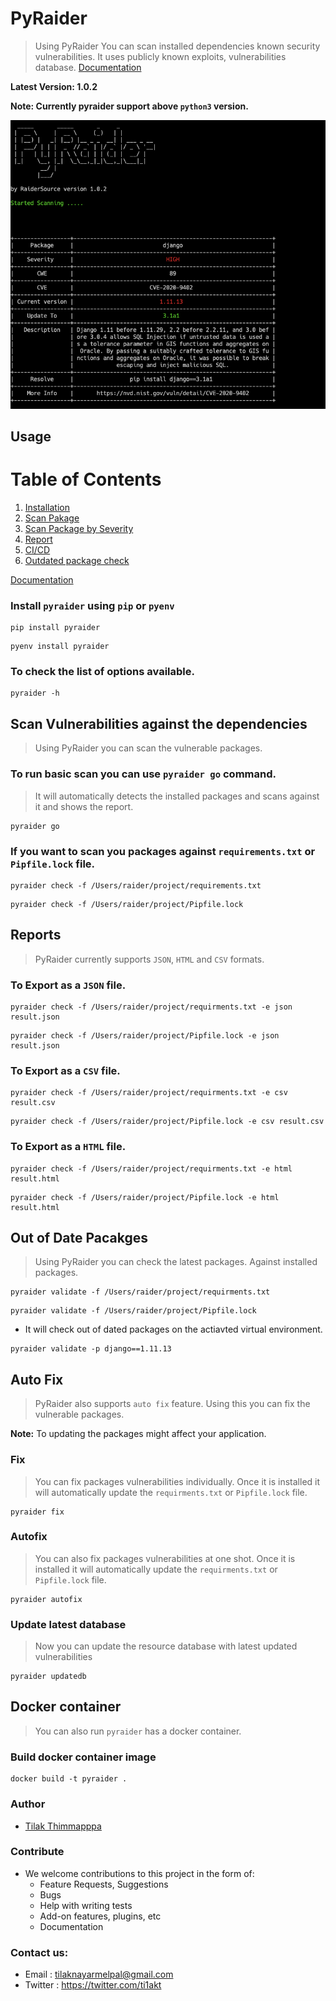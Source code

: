 # PyRaider

> Using PyRaider You can scan installed dependencies known security vulnerabilities. It uses publicly known exploits, vulnerabilities database. [Documentation](https://pyraider.raidersource.com)

**Latest Version: 1.0.2**

**Note: Currently pyraider support above `python3` version.**

![pyraider](img/pyraider_scan.png)

                                    
## Usage

# Table of Contents
1. [Installation](https://pyraider.raidersource.com/#/Installation)
2. [Scan Pakage](https://pyraider.raidersource.com/Scan?id=scan-python-packages)
2. [Scan Package by Severity](https://pyraider.raidersource.com/Scan?id=scan-packages-by-severity)
3. [Report](https://pyraider.raidersource.com/#/Report)
3. [CI/CD](https://pyraider.raidersource.com/#/CICD)
4. [Outdated package check](https://pyraider.raidersource.com/#/Validate)

[Documentation](https://pyraider.raidersource.com/#/)

### Install `pyraider` using `pip` or `pyenv`

```commandline
pip install pyraider
```

```commandline
pyenv install pyraider
```

### To check the list of options available.

```commandline
pyraider -h
```

##  Scan Vulnerabilities against the dependencies
> Using PyRaider you can scan the vulnerable packages.

### To run basic scan you can use `pyraider go` command. 
>It will automatically detects the installed packages and scans against it and shows the report.

```commandline
pyraider go
```

### If you want to scan you packages against `requirements.txt` or `Pipfile.lock` file.

```commandline
pyraider check -f /Users/raider/project/requirements.txt
```

```commandline
pyraider check -f /Users/raider/project/Pipfile.lock
```

## Reports
> PyRaider currently supports `JSON`, `HTML` and `CSV` formats.

### To Export as a `JSON` file.

```commandline
pyraider check -f /Users/raider/project/requirments.txt -e json result.json
```

```commandline
pyraider check -f /Users/raider/project/Pipfile.lock -e json result.json
```


### To Export as a `CSV` file.

```commandline
pyraider check -f /Users/raider/project/requirments.txt -e csv result.csv
```

```commandline
pyraider check -f /Users/raider/project/Pipfile.lock -e csv result.csv
```

### To Export as a `HTML` file.

```commandline
pyraider check -f /Users/raider/project/requirments.txt -e html result.html
```

```commandline
pyraider check -f /Users/raider/project/Pipfile.lock -e html result.html
```


## Out of Date Pacakges
> Using PyRaider you can check the latest packages. Against installed packages.

```commandline
pyraider validate -f /Users/raider/project/requirments.txt
```

```commandline
pyraider validate -f /Users/raider/project/Pipfile.lock
```

* It will check out of dated packages on the actiavted virtual environment.
```commandline
pyraider validate -p django==1.11.13
```


## Auto Fix
> PyRaider also supports `auto fix` feature. Using this you can fix the vulnerable packages.

**Note:** To updating the packages might affect your application.

### Fix
> You can fix packages vulnerabilities individually. Once it is installed it will automatically update the `requirments.txt` or `Pipfile.lock` file.

```
pyraider fix
```

### Autofix
> You can also fix packages vulnerabilities at one shot. Once it is installed it will automatically update the `requirments.txt` or `Pipfile.lock` file.

```
pyraider autofix
```

### Update latest database
> Now you can update the resource database with latest updated vulnerabilities

```
pyraider updatedb
```

## Docker container
> You can also run `pyraider` has a docker container.

### Build docker container image

```
docker build -t pyraider .
```

### Author
    
* [Tilak Thimmapppa](https://tilakt.com/)

### Contribute
* We welcome contributions to this project in the form of:
    * Feature Requests, Suggestions
    * Bugs
    * Help with writing tests
    * Add-on features, plugins, etc
    * Documentation

### Contact us:
* Email : tilaknayarmelpal@gmail.com
* Twitter : https://twitter.com/ti1akt